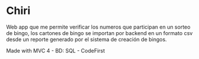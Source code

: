 # Chiri
Web app que me permite verificar los numeros que participan en un sorteo de bingo, los cartones de bingo se importan por backend en un formato csv desde un reporte generado por el sistema de creación de bingos.

Made with MVC 4 - BD: SQL - CodeFirst
